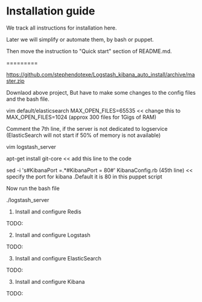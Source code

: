 Installation guide
=========

We track all instructions for installation here.

Later we will simplify or automate them, by bash or puppet. 

Then move the instruction to "Quick start" section of README.md.

=========

https://github.com/stephendotexe/Logstash_kibana_auto_install/archive/master.zip

Downlaod above project, But have to make some changes to the config files and the bash file. 

vim default/elasticsearch
MAX_OPEN_FILES=65535  << change this to MAX_OPEN_FILES=1024  (approx 300 files for 1Gigs of RAM)


Comment the 7th line, if the server is not dedicated to logservice (ElasticSearch will not start if 50% of memory is not available)

vim logstash_server

apt-get install git-core  << add this line to the code

sed -i 's#KibanaPort =.*#KibanaPort = 80#' KibanaConfig.rb  (45th line)  << specify the port for kibana .Default it is 80 in this puppet script

Now run the bash file

./logstash_server




1. Install and configure Redis

TODO:

2. Install and configure Logstash

TODO:

3. Install and configure ElasticSearch

TODO:

3. Install and configure Kibana

TODO:

